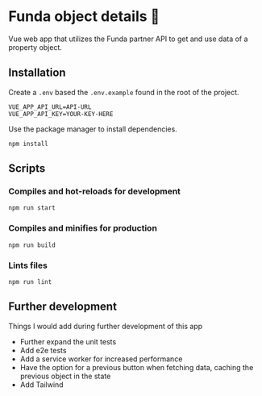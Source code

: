 # Funda object details 🏡

Vue web app that utilizes the Funda partner API to get and use data of a property object.


## Installation
Create a `.env` based the `.env.example` found in the root of the project.

```
VUE_APP_API_URL=API-URL
VUE_APP_API_KEY=YOUR-KEY-HERE
```

Use the package manager to install dependencies.

```
npm install
```
## Scripts

### Compiles and hot-reloads for development
```
npm run start
```

### Compiles and minifies for production
```
npm run build
```

### Lints files
```
npm run lint
```

## Further development

Things I would add during further development of this app
* Further expand the unit tests
* Add e2e tests
* Add a service worker for increased performance
* Have the option for a previous button when fetching data, caching the previous object in the state
* Add Tailwind